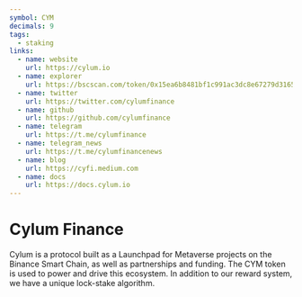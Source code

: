 ```yaml
---
symbol: CYM
decimals: 9
tags:
  - staking
links:
  - name: website
    url: https://cylum.io
  - name: explorer
    url: https://bscscan.com/token/0x15ea6b8481bf1c991ac3dc8e67279d31651a56fe
  - name: twitter
    url: https://twitter.com/cylumfinance
  - name: github
    url: https://github.com/cylumfinance
  - name: telegram
    url: https://t.me/cylumfinance
  - name: telegram_news
    url: https://t.me/cylumfinancenews
  - name: blog
    url: https://cyfi.medium.com
  - name: docs
    url: https://docs.cylum.io
---
```


# Cylum Finance

Cylum is a protocol built as a Launchpad for Metaverse projects on the Binance Smart Chain, as well as partnerships and funding. The CYM token is used to power and drive this ecosystem. In addition to our reward system, we have a unique lock-stake algorithm.
